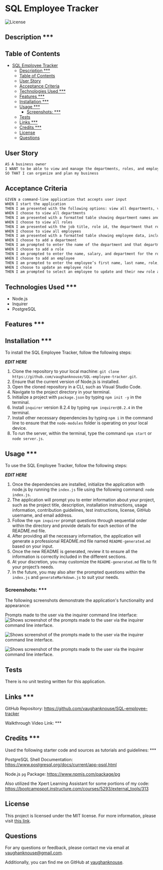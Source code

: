# SQL Employee Tracker

![License](https://img.shields.io/badge/License-MIT-blue.svg)

## Description ***


## Table of Contents
- [SQL Employee Tracker](#sql-employee-tracker)
  - [Description \*\*\*](#description-)
  - [Table of Contents](#table-of-contents)
  - [User Story](#user-story)
  - [Acceptance Criteria](#acceptance-criteria)
  - [Technologies Used \*\*\*](#technologies-used-)
  - [Features \*\*\*](#features-)
  - [Installation \*\*\*](#installation-)
  - [Usage \*\*\*](#usage-)
    - [Screenshots: \*\*\*](#screenshots-)
  - [Tests](#tests)
  - [Links \*\*\*](#links-)
  - [Credits \*\*\*](#credits-)
  - [License](#license)
  - [Questions](#questions)


## User Story
```md
AS A business owner
I WANT to be able to view and manage the departments, roles, and employees in my company
SO THAT I can organize and plan my business
```

## Acceptance Criteria
```md
GIVEN a command-line application that accepts user input
WHEN I start the application
THEN I am presented with the following options: view all departments, view all roles, view all employees, add a department, add a role, add an employee, and update an employee role
WHEN I choose to view all departments
THEN I am presented with a formatted table showing department names and department ids
WHEN I choose to view all roles
THEN I am presented with the job title, role id, the department that role belongs to, and the salary for that role
WHEN I choose to view all employees
THEN I am presented with a formatted table showing employee data, including employee ids, first names, last names, job titles, departments, salaries, and managers that the employees report to
WHEN I choose to add a department
THEN I am prompted to enter the name of the department and that department is added to the database
WHEN I choose to add a role
THEN I am prompted to enter the name, salary, and department for the role and that role is added to the database
WHEN I choose to add an employee
THEN I am prompted to enter the employee’s first name, last name, role, and manager, and that employee is added to the database
WHEN I choose to update an employee role
THEN I am prompted to select an employee to update and their new role and this information is updated in the database
```

## Technologies Used ***
-	Node.js
-	Inquirer
-	PostgreSQL


## Features ***


## Installation ***
To install the SQL Employee Tracker, follow the following steps:

***EDIT HERE***
1.	Clone the repository to your local machine: `git clone https://github.com/vaughanknouse/SQL-employee-tracker.git`.
2.	Ensure that the current version of Node.js is installed. 
3.	Open the cloned repository in a CLI, such as Visual Studio Code.
4.	Navigate to the project directory in your terminal. 
5.	Initialize a project with `package.json` by typing `npm init -y` in the terminal.
6. Install `inquirer` version 8.2.4 by typing `npm inquirer@8.2.4` in the terminal.
7. Install other necessary dependencies by typing `npm i` in the command line to ensure that the `node-modules` folder is operating on your local device. 
8. To run the server, within the terminal, type the command `npm start` or `node server.js`.


## Usage ***
To use the SQL Employee Tracker, follow the following steps:

***EDIT HERE***
1.	Once the dependencies are installed, initialize the application with node.js by running the `index.js` file using the following command: `node index.js`.
2.	The application will prompt you to enter information about your project, such as the project title, description, installation instructions, usage information, contribution guidelines, test instructions, license, GitHub username, and email address.
3.	Follow the `npm inquirer` prompt questions through sequential order within the directory and provide details for each section of the README.md file.
4.	After providing all the necessary information, the application will generate a professional README.md file named `README-generated.md` based on your input.
5.	Once the new README is generated, review it to ensure all the information is correctly included in the different sections.
6.	At your discretion, you may customize the `README-generated.md` file to fit your project’s needs. 
7.	In the future, you may also alter the prompted questions within the `index.js` and `generateMarkdown.js` to suit your needs. 
   

### Screenshots: ***
The following screenshots demonstrate the application's functionality and appearance:

Prompts made to the user via the inquirer command line interface:
![Shows screenshot of the prompts made to the user via the inquirer command line interface.](assets/images/user-input-screenshot1.png)

![Shows screenshot of the prompts made to the user via the inquirer command line interface.](assets/images/user-input-screenshot2.png)

![Shows screenshot of the prompts made to the user via the inquirer command line interface.](assets/images/user-input-screenshot3.png)

## Tests
There is no unit testing written for this application.


## Links ***
GitHub Repository: https://github.com/vaughanknouse/SQL-employee-tracker

Walkthrough Video Link: ***


## Credits ***
Used the following starter code and sources as tutorials and guidelines: ***

PostgreSQL Shell Documentation: https://www.postgresql.org/docs/current/app-psql.html

Node.js `pg` Package: https://www.npmjs.com/package/pg


Also utilized the Xpert Learning Assistant for some portions of my code:
https://bootcampspot.instructure.com/courses/5293/external_tools/313


## License
This project is licensed under the MIT license. For more information, please visit [this link](https://opensource.org/licenses/MIT).


## Questions
For any questions or feedback, please contact me via email at vaughanknouse@gmail.com.

Additionally, you can find me on GitHub at [vaughanknouse](https://github.com/vaughanknouse).
